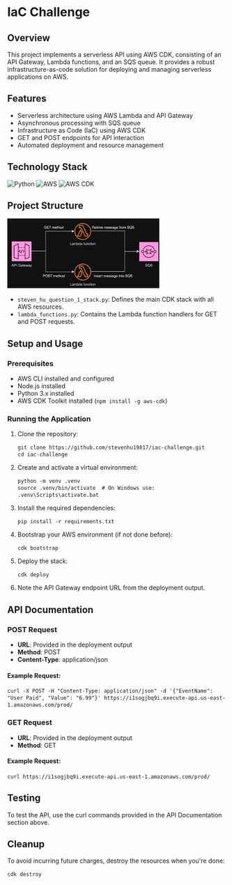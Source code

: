 # IaC Challenge

## Overview

This project implements a serverless API using AWS CDK, consisting of an API Gateway, Lambda functions, and an SQS queue. It provides a robust infrastructure-as-code solution for deploying and managing serverless applications on AWS.

## Features

- Serverless architecture using AWS Lambda and API Gateway
- Asynchronous processing with SQS queue
- Infrastructure as Code (IaC) using AWS CDK
- GET and POST endpoints for API interaction
- Automated deployment and resource management

## Technology Stack

![Python](https://img.shields.io/badge/python-3670A0?style=for-the-badge&logo=python&logoColor=ffdd54)
![AWS](https://img.shields.io/badge/AWS-%23FF9900.svg?style=for-the-badge&logo=amazon-aws&logoColor=white)
![AWS CDK](https://img.shields.io/badge/AWS%20CDK-FF9900?style=for-the-badge&logo=amazon-aws&logoColor=white)

## Project Structure
![alt text](image.png)
- `steven_hu_question_1_stack.py`: Defines the main CDK stack with all AWS resources.
- `lambda_functions.py`: Contains the Lambda function handlers for GET and POST requests.

## Setup and Usage

### Prerequisites

- AWS CLI installed and configured
- Node.js installed
- Python 3.x installed
- AWS CDK Toolkit installed (`npm install -g aws-cdk`)

### Running the Application

1. Clone the repository:
   ```
   git clone https://github.com/stevenhu19817/iac-challenge.git
   cd iac-challenge
   ```

2. Create and activate a virtual environment:
   ```
   python -m venv .venv
   source .venv/bin/activate  # On Windows use: .venv\Scripts\activate.bat
   ```

3. Install the required dependencies:
   ```
   pip install -r requirements.txt
   ```

4. Bootstrap your AWS environment (if not done before):
   ```
   cdk bootstrap
   ```

5. Deploy the stack:
   ```
   cdk deploy
   ```

6. Note the API Gateway endpoint URL from the deployment output.

## API Documentation

### POST Request

- **URL**: Provided in the deployment output
- **Method**: POST
- **Content-Type**: application/json

#### Example Request:
```
curl -X POST -H "Content-Type: application/json" -d '{"EventName": "User Paid", "Value": "6.99"}' https://i1sogjbq9i.execute-api.us-east-1.amazonaws.com/prod/
```

### GET Request

- **URL**: Provided in the deployment output
- **Method**: GET

#### Example Request:
```
curl https://i1sogjbq9i.execute-api.us-east-1.amazonaws.com/prod/
```

## Testing

To test the API, use the curl commands provided in the API Documentation section above.

## Cleanup

To avoid incurring future charges, destroy the resources when you're done:
```
cdk destroy
```